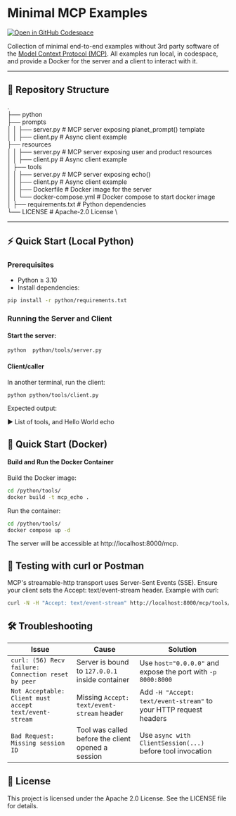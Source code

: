 # Minimal MCP Examples
[![Open in GitHub Codespace](https://github.com/codespaces/badge.svg)](https://github.com/codespaces/new?hide_repo_select=true&ref=main&repo=984317769&skip_quickstart=true)

Collection of minimal end-to-end examples without 3rd party software of the [Model Context Protocol (MCP)](https://modelcontextprotocol.io).
All examples run local, in codespace, and provide a Docker for the server and a client to interact with it.

---

## 📁 Repository Structure

.\
├── python \
├── prompts \
│ │ ├── server.py # MCP server exposing planet_prompt() template \
│ │ ├── client.py # Async client example \
├── resources \
│ │ ├── server.py # MCP server exposing user and product resources \
│ │ ├── client.py # Async client example \
│ ├── tools \
│ │ ├── server.py # MCP server exposing echo() \
│ │ ├── client.py # Async client example \
│ │ ├── Dockerfile # Docker image for the server \
│ │ └── docker-compose.yml # Docker compose to start docker image \
│ ├── requirements.txt # Python dependencies \
└── LICENSE # Apache-2.0 License \

---

## ⚡ Quick Start (Local Python)

### Prerequisites

- Python ≥ 3.10
- Install dependencies:

```bash
pip install -r python/requirements.txt
```

### Running the Server and Client
#### Start the server:

```bash
python  python/tools/server.py
```

#### Client/caller
In another terminal, run the client:

```bash
python python/tools/client.py
```

Expected output:

▶  List of tools, and Hello World echo

## 🐳 Quick Start (Docker)
#### Build and Run the Docker Container

Build the Docker image:
```bash
cd /python/tools/
docker build -t mcp_echo .
```
Run the container:
    
```bash
cd /python/tools/
docker compose up -d
```

The server will be accessible at http://localhost:8000/mcp.
## 🧪 Testing with curl or Postman

MCP's streamable-http transport uses Server-Sent Events (SSE). Ensure your
client sets the Accept: text/event-stream header.
Example with curl:

```bash
curl -N -H "Accept: text/event-stream" http://localhost:8000/mcp/tools/list
```

## 🛠️ Troubleshooting

| Issue                                                                 | Cause                                           | Solution                                                                 |
|------------------------------------------------------------------------|--------------------------------------------------|--------------------------------------------------------------------------|
| `curl: (56) Recv failure: Connection reset by peer`                   | Server is bound to `127.0.0.1` inside container  | Use `host="0.0.0.0"` and expose the port with `-p 8000:8000`             |
| `Not Acceptable: Client must accept text/event-stream`               | Missing `Accept: text/event-stream` header       | Add `-H "Accept: text/event-stream"` to your HTTP request headers        |
| `Bad Request: Missing session ID`                                    | Tool was called before the client opened a session | Use `async with ClientSession(...)` before tool invocation             |

## 📄 License

This project is licensed under the Apache 2.0 License. See the LICENSE file for details.
